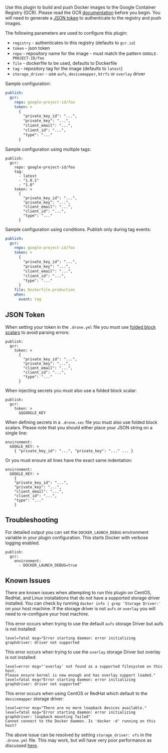 Use this plugin to build and push Docker images to the Google Container Registry (GCR). Please read the GCR [documentation](https://cloud.google.com/container-registry/) before you begin. You will need to generate a [JSON token](https://developers.google.com/console/help/new/#serviceaccounts) to authenticate to the registry and push images.

The following parameters are used to configure this plugin:

* `registry` - authenticates to this registry (defaults to `gcr.io`)
* `token` - json token
* `repo` - repository name for the image - must match the pattern `GOOGLE-PROJECT-ID/foo`
* `file` - dockerfile to be used, defaults to Dockerfile
* `tag` - repository tag for the image (defaults to `latest`)
* `storage_driver` - use `aufs`, `devicemapper`, `btrfs` or `overlay` driver

Sample configuration:

```yaml
publish:
  gcr:
    repo: google-project-id/foo
    token: >
      {
        "private_key_id": "...",
        "private_key": "...",
        "client_email": "...",
        "client_id": "...",
        "type": "..."
      }
```

Sample configuration using multiple tags:

```
publish:
  gcr:
    repo: google-project-id/foo
    tag:
      - latest
      - "1.0.1"
      - "1.0"
    token: >
      {
        "private_key_id": "...",
        "private_key": "...",
        "client_email": "...",
        "client_id": "...",
        "type": "..."
      }
```

Sample configuration using conditions. Publish only during tag events:

```yaml
publish:
  gcr:
    repo: google-project-id/foo
    token: >
      {
        "private_key_id": "...",
        "private_key": "...",
        "client_email": "...",
        "client_id": "...",
        "type": "..."
      }
    file: Dockerfile.production
    when:
      event: tag
```

## JSON Token

When setting your token in the `.drone.yml` file you must use [folded block scalars](http://www.yaml.org/spec/1.2/spec.html#id2796251) to avoid parsing errors:

```
publish:
  gcr:
    token: >
      {
        "private_key_id": "...",
        "private_key": "...",
        "client_email": "...",
        "client_id": "...",
        "type": "..."
      }
```

When injecting secrets you must also use a folded block scalar:

```
publish:
  gcr:
    token: >
      $$GOOGLE_KEY
```

When defining secrets in a `.drone.sec` file you must also use folded block scalars. Please note that you should either place your JSON string on a single line:

```
environment:
  GOOGLE_KEY: >
    { "private_key_id": "...", "private_key": "..." ... }

```

Or you must ensure all lines have the exact same indentation:

```
environment:
  GOOGLE_KEY: >
    {
    "private_key_id": "...",
    "private_key": "...",
    "client_email": "...",
    "client_id": "...",
    "type": "..."
    }

```

## Troubleshooting

For detailed output you can set the `DOCKER_LAUNCH_DEBUG` environment variable in your plugin configuration. This starts Docker with verbose logging enabled.

```
publish:
  gcr:
    environment:
      - DOCKER_LAUNCH_DEBUG=true
```

## Known Issues

There are known issues when attempting to run this plugin on CentOS, RedHat, and Linux installations that do not have a supported storage driver installed. You can check by running `docker info | grep 'Storage Driver:'` on your host machine. If the storage driver is not `aufs` or `overlay` you will need to re-configure your host machine.

This error occurs when trying to use the default `aufs` storage Driver but aufs is not installed:

```
level=fatal msg="Error starting daemon: error initializing graphdriver: driver not supported
```

This error occurs when trying to use the `overlay` storage Driver but overlay is not installed:

```
level=error msg="'overlay' not found as a supported filesystem on this host.
Please ensure kernel is new enough and has overlay support loaded."
level=fatal msg="Error starting daemon: error initializing graphdriver: driver not supported"
```

This error occurs when using CentOS or RedHat which default to the `devicemapper` storage driver:

```
level=error msg="There are no more loopback devices available."
level=fatal msg="Error starting daemon: error initializing graphdriver: loopback mounting failed"
Cannot connect to the Docker daemon. Is 'docker -d' running on this host?
```

The above issue can be resolved by setting `storage_driver: vfs` in the `.drone.yml` file. This may work, but will have very poor performance as discussed [here](https://github.com/rancher/docker-from-scratch/issues/20).
